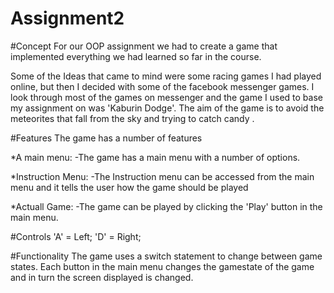# Assignment2

#Concept
For our OOP assignment we had to create a game that implemented everything
we had learned so far  in the course. 

Some of the Ideas that came to mind were some racing games I had played online,
but then I decided with some of the facebook messenger games.
I look through most of the games on messenger and the game I used to base my assignment
on was 'Kaburin Dodge'.
The aim of the game is to avoid the meteorites that fall from the sky and trying 
to catch candy .

#Features
The game has a number of features

*A main menu:
		-The game has a main menu with a number of options.
		
*Instruction Menu:
		-The Instruction menu can be accessed from the main menu
		 and it tells the user how the game should be played

*Actuall Game:
		-The game can be played by clicking the 'Play' button
		 in the main menu. 
		 
#Controls
	'A' = Left;
	'D' = Right;
	
#Functionality
The game uses a switch statement to change between game states. Each button in the
main menu changes the gamestate of the game and in turn the screen displayed
is changed.